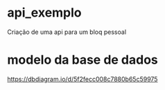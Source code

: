 # api_exemplo
Criação de uma api para um bloq pessoal

# modelo da base de dados
https://dbdiagram.io/d/5f2fecc008c7880b65c59975
